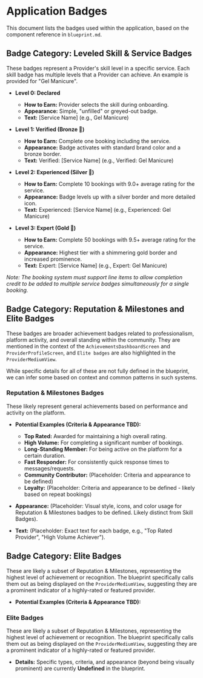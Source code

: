 # Application Badges

This document lists the badges used within the application, based on the component reference in `blueprint.md`.

## Badge Category: Leveled Skill & Service Badges

These badges represent a Provider's skill level in a specific service. Each skill badge has multiple levels that a Provider can achieve. An example is provided for "Gel Manicure".

*   **Level 0: Declared**
    *   **How to Earn:** Provider selects the skill during onboarding.
    *   **Appearance:** Simple, "unfilled" or greyed-out badge.
    *   **Text:** [Service Name] (e.g., Gel Manicure)

*   **Level 1: Verified (Bronze 🥉)**
    *   **How to Earn:** Complete one booking including the service.
    *   **Appearance:** Badge activates with standard brand color and a bronze border.
    *   **Text:** Verified: [Service Name] (e.g., Verified: Gel Manicure)

*   **Level 2: Experienced (Silver 🥈)**
    *   **How to Earn:** Complete 10 bookings with 9.0+ average rating for the service.
    *   **Appearance:** Badge levels up with a silver border and more detailed icon.
    *   **Text:** Experienced: [Service Name] (e.g., Experienced: Gel Manicure)

*   **Level 3: Expert (Gold 🏅)**
    *   **How to Earn:** Complete 50 bookings with 9.5+ average rating for the service.
    *   **Appearance:** Highest tier with a shimmering gold border and increased prominence.
    *   **Text:** Expert: [Service Name] (e.g., Expert: Gel Manicure)

*Note: The booking system must support line items to allow completion credit to be added to multiple service badges simultaneously for a single booking.*

## Badge Category: Reputation & Milestones and Elite Badges

These badges are broader achievement badges related to professionalism, platform activity, and overall standing within the community. They are mentioned in the context of the `AchievementsDashboardScreen` and `ProviderProfileScreen`, and `Elite badges` are also highlighted in the `ProviderMediumView`.

While specific details for all of these are not fully defined in the blueprint, we can infer some based on context and common patterns in such systems.

### Reputation & Milestones Badges

These likely represent general achievements based on performance and activity on the platform.

*   **Potential Examples (Criteria & Appearance TBD):**
    *   **Top Rated:** Awarded for maintaining a high overall rating.
    *   **High Volume:** For completing a significant number of bookings.
    *   **Long-Standing Member:** For being active on the platform for a certain duration.
    *   **Fast Responder:** For consistently quick response times to messages/requests.
    *   **Community Contributor:** (Placeholder: Criteria and appearance to be defined)
    *   **Loyalty:** (Placeholder: Criteria and appearance to be defined - likely based on repeat bookings)

*   **Appearance:** (Placeholder: Visual style, icons, and color usage for Reputation & Milestones badges to be defined. Likely distinct from Skill Badges).

*   **Text:** (Placeholder: Exact text for each badge, e.g., "Top Rated Provider", "High Volume Achiever").

## Badge Category: Elite Badges

These are likely a subset of Reputation & Milestones, representing the highest level of achievement or recognition. The blueprint specifically calls them out as being displayed on the `ProviderMediumView`, suggesting they are a prominent indicator of a highly-rated or featured provider.

*   **Potential Examples (Criteria & Appearance TBD):**

### Elite Badges

These are likely a subset of Reputation & Milestones, representing the highest level of achievement or recognition. The blueprint specifically calls them out as being displayed on the `ProviderMediumView`, suggesting they are a prominent indicator of a highly-rated or featured provider.

*   **Details:** Specific types, criteria, and appearance (beyond being visually prominent) are currently **Undefined** in the blueprint.
